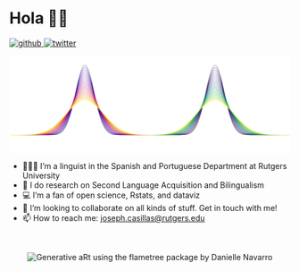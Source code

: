 Hola 👋🏽
=======

<a href="https://github.com/jvcasillas">
<img src="https://img.shields.io/github/followers/jvcasillas.svg?label=Github&style=social" alt="github">
</a>

<a href="https://twitter.com/jvcasill">
<img src="https://img.shields.io/twitter/follow/jvcasill?label=Twitter&style=social" alt="twitter">
</a>

<p align="center">
<img src="https://raw.githubusercontent.com/jvcasillas/jvcasillas/master/two_guassians_white.png" alt="Some gaussians" align="center" width="550px" height="175px">
</p>

-   🧑🏽‍🔬 I’m a linguist in the Spanish and Portuguese Department at
    Rutgers University
-   🔬 I do research on Second Language Acquisition and Bilingualism
-   💻 I’m a fan of open science, Rstats, and dataviz
-   👯 I’m looking to collaborate on all kinds of stuff. Get in touch
    with me!
-   📫 How to reach me:
    <a href="mailto:joseph.casillas@rutgers.edu" class="email">joseph.casillas@rutgers.edu</a>

</br>

<p align="center">
<img src="https://raw.githubusercontent.com/jvcasillas/jvcasillas/master/three_trees_white_viridis.png" alt="Generative aRt using the flametree package by Danielle Navarro" align="center" width="550px" height="175px">
</p>
